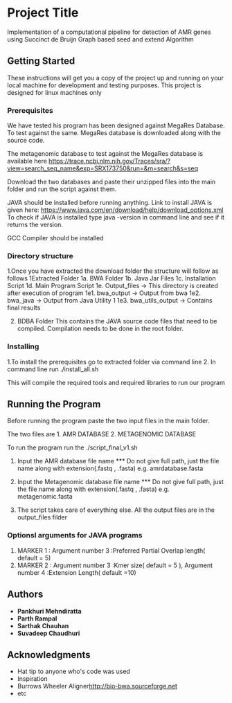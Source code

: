 # Project Title

Implementation of a computational pipeline for detection of AMR genes using Succinct de Bruijn Graph based seed and extend Algorithm

## Getting Started

These instructions will get you a copy of the project up and running on your local machine for development and testing purposes. This project is designed for
linux machines only 

### Prerequisites

We have tested his program has been designed against MegaRes Database. To test against the same. 
MegaRes database is downloaded along with the source code.

The metagenomic database to test against the MegaRes database is available here
https://trace.ncbi.nlm.nih.gov/Traces/sra/?view=search_seq_name&exp=SRX173750&run=&m=search&s=seq

Download the two databases and paste their unzipped files into the main folder and run the script against them. 

JAVA should be installed before running anything.
Link to install JAVA is given here:
https://www.java.com/en/download/help/download_options.xml
To check if JAVA is installed type java -version in command line and see if it returns the version.

GCC Compiler should be installed

### Directory structure

1.Once you have extracted the download folder the structure will follow as follows
  1Extracted Folder
  	1a. BWA Folder
  	1b. Java Jar Files
  	1c. Installation Script
  	1d. Main Program Script
  	1e. Output_files -> This directory is created after 	execution of program
  		1e1. bwa_output -> Output from bwa
  		1e2. bwa_java -> Output from Java Utility 1
  		1e3. bwa_utils_output -> Contains final results
  
  2. BDBA Folder
      This contains the JAVA source code files that need to be compiled. Compilation needs to be done in the root folder. 


### Installing

1.To install the prerequisites go to extracted folder via command line
2. In command line run ./install_all.sh

This will compile the required tools and required libraries to run our program

## Running the Program

Before running the program paste the two input files in the main folder.

The two files are 1. AMR DATABASE 2. METAGENOMIC DATABASE

To run the program run the ./script_final_v1.sh

1. Input the AMR database file name *** Do not give full path, just the file name along with extension(.fastq , .fasta) e.g. amrdatabase.fasta
 
2. Input the Metagenomic database file name *** Do not give full path, just the file name along with extension(.fastq , .fasta) e.g. metagenomic.fasta 

3. The script takes care of everything else. All the output files are in the output_files filder



### Optionsl arguments for JAVA programs
1. MARKER 1 : Argument number 3 :Preferred Partial Overlap length( default = 5)
2. MARKER 2 : Argument number 3 :Kmer size( default = 5 ), Argument number 4 :Extension Length( default =10)


## Authors

* **Pankhuri Mehndiratta**  
* **Parth Rampal** 
* **Sarthak Chauhan** 
* **Suvadeep Chaudhuri** 





## Acknowledgments

* Hat tip to anyone who's code was used
* Inspiration
* Burrows Wheeler Aligner<http://bio-bwa.sourceforge.net>
* etc


